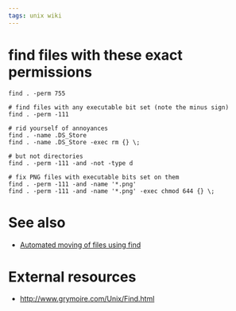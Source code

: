 ```yaml
---
tags: unix wiki
---
```


# find files with these exact permissions

    find . -perm 755

    # find files with any executable bit set (note the minus sign)
    find . -perm -111

    # rid yourself of annoyances
    find . -name .DS_Store
    find . -name .DS_Store -exec rm {} \;

    # but not directories
    find . -perm -111 -and -not -type d

    # fix PNG files with executable bits set on them
    find . -perm -111 -and -name '*.png'
    find . -perm -111 -and -name '*.png' -exec chmod 644 {} \;

# See also

-   [Automated moving of files using find](/wiki/Automated_moving_of_files_using_find)

# External resources

-   <http://www.grymoire.com/Unix/Find.html>
